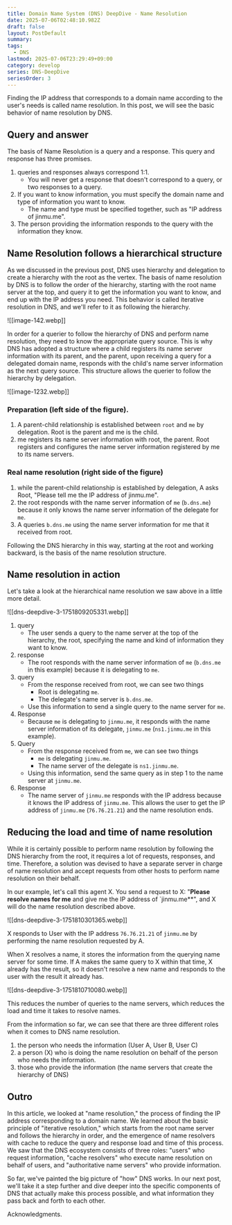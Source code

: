 ```yaml
---
title: Domain Name System (DNS) DeepDive - Name Resolution
date: 2025-07-06T02:48:10.982Z
draft: false
layout: PostDefault
summary:
tags:
  - DNS
lastmod: 2025-07-06T23:29:49+09:00
category: develop
series: DNS-DeepDive
seriesOrder: 3
---
```


Finding the IP address that corresponds to a domain name according to the user's needs is called name resolution. In this post, we will see the basic behavior of name resolution by DNS.

## Query and answer

The basis of Name Resolution is a query and a response. This query and response has three promises.

1. queries and responses always correspond 1:1.
	- You will never get a response that doesn't correspond to a query, or two responses to a query.
2. If you want to know information, you must specify the domain name and type of information you want to know.
	- The name and type must be specified together, such as "IP address of jinmu.me".
3. The person providing the information responds to the query with the information they know.

## Name Resolution follows a hierarchical structure

As we discussed in the previous post, DNS uses hierarchy and delegation to create a hierarchy with the root as the vertex. The basis of name resolution by DNS is to follow the order of the hierarchy, starting with the root name server at the top, and query it to get the information you want to know, and end up with the IP address you need. This behavior is called iterative resolution in DNS, and we'll refer to it as following the hierarchy.

![[image-142.webp]]

In order for a querier to follow the hierarchy of DNS and perform name resolution, they need to know the appropriate query source. This is why DNS has adopted a structure where a child registers its name server information with its parent, and the parent, upon receiving a query for a delegated domain name, responds with the child's name server information as the next query source. This structure allows the querier to follow the hierarchy by delegation.

![[image-1232.webp]]

### Preparation (left side of the figure).
1. A parent-child relationship is established between `root` and `me` by delegation. Root is the parent and me is the child.
2. me registers its name server information with root, the parent. Root registers and configures the name server information registered by me to its name servers.


### Real name resolution (right side of the figure)
1. while the parent-child relationship is established by delegation, A asks Root, "Please tell me the IP address of jinmu.me".
2. the root responds with the name server information of `me` (`b.dns.me`) because it only knows the name server information of the delegate for `me`.
3. A queries `b.dns.me` using the name server information for me that it received from root.

Following the DNS hierarchy in this way, starting at the root and working backward, is the basis of the name resolution structure.

## Name resolution in action

Let's take a look at the hierarchical name resolution we saw above in a little more detail.

![[dns-deepdive-3-1751809205331.webp]]
 1. query
	- The user sends a query to the name server at the top of the hierarchy, the root, specifying the name and kind of information they want to know.
 2. response
	 - The root responds with the name server information of `me` (`b.dns.me` in this example) because it is delegating to `me`.
3. query
	- From the response received from root, we can see two things
		- Root is delegating `me`.  
		- The delegate's name server is `b.dns.me`.
	- Use this information to send a single query to the name server for `me`.
4. Response
	- Because `me` is delegating to `jinmu.me`, it responds with the name server information of its delegate, `jinmu.me` (`ns1.jinmu.me` in this example).
5. Query
	- From the response received from `me`, we can see two things
		- `me` is delegating `jinmu.me`.  
		- The name server of the delegate is `ns1.jinmu.me`.
	- Using this information, send the same query as in step 1 to the name server at `jinmu.me`.
6. Response
	- The name server of `jinmu.me` responds with the IP address because it knows the IP address of `jinmu.me`. This allows the user to get the IP address of `jinmu.me` (`76.76.21.21`) and the name resolution ends.


## Reducing the load and time of name resolution

While it is certainly possible to perform name resolution by following the DNS hierarchy from the root, it requires a lot of requests, responses, and time. Therefore, a solution was devised to have a separate server in charge of name resolution and accept requests from other hosts to perform name resolution on their behalf.

In our example, let's call this agent X. You send a request to X: "**Please resolve names for me** and give me the IP address of `jinmu.me**", and X will do the name resolution described above.

![[dns-deepdive-3-1751810301365.webp]]

X responds to User with the IP address `76.76.21.21` of `jinmu.me` by performing the name resolution requested by A.

When X resolves a name, it stores the information from the querying name server for some time. If A makes the same query to X within that time, X already has the result, so it doesn't resolve a new name and responds to the user with the result it already has.

![[dns-deepdive-3-1751810710080.webp]]

This reduces the number of queries to the name servers, which reduces the load and time it takes to resolve names.

From the information so far, we can see that there are three different roles when it comes to DNS name resolution.

1. the person who needs the information (User A, User B, User C)
2. a person (X) who is doing the name resolution on behalf of the person who needs the information.
3. those who provide the information (the name servers that create the hierarchy of DNS)

## Outro

In this article, we looked at "name resolution," the process of finding the IP address corresponding to a domain name. We learned about the basic principle of "iterative resolution," which starts from the root name server and follows the hierarchy in order, and the emergence of name resolvers with cache to reduce the query and response load and time of this process. We saw that the DNS ecosystem consists of three roles: "users" who request information, "cache resolvers" who execute name resolution on behalf of users, and "authoritative name servers" who provide information.

So far, we've painted the big picture of "how" DNS works. In our next post, we'll take it a step further and dive deeper into the specific components of DNS that actually make this process possible, and what information they pass back and forth to each other.

Acknowledgments.